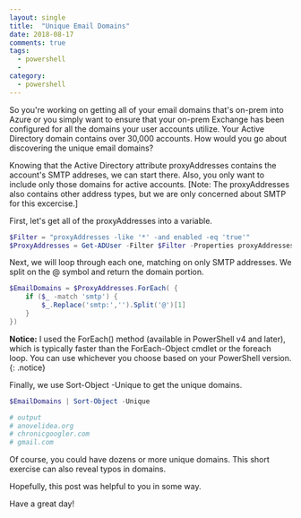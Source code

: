 ```yaml
---
layout: single
title:  "Unique Email Domains"
date: 2018-08-17
comments: true
tags:
  - powershell
  -
category:
  - powershell
---
```


So you're working on getting all of your email domains that's on-prem into Azure or you simply want to ensure that your
on-prem Exchange has been configured for all the domains your user accounts utilize. Your Active Directory domain
contains over 30,000 accounts. How would you go about discovering the unique email domains?

Knowing that the Active Directory attribute proxyAddresses contains the account's SMTP addreses, we can start there.
Also, you only want to include only those domains for active accounts. [Note: The proxyAddresses also contains other
address types, but we are only concerned about SMTP for this excercise.]

First, let's get all of the proxyAddresses into a variable.

```powershell
$Filter = "proxyAddresses -like '*' -and enabled -eq 'true'"
$ProxyAddresses = Get-ADUser -Filter $Filter -Properties proxyAddresses | Select-Object -ExpandProperty proxyAddresses
```

Next, we will loop through each one, matching on only SMTP addresses. We split on the @ symbol and return the domain
portion.

```powershell
$EmailDomains = $ProxyAddresses.ForEach( {
    if ($_ -match 'smtp') {
        $_.Replace('smtp:','').Split('@')[1]
    }
})
```

**Notice:** I used the ForEach() method (available in PowerShell v4 and later), which is typically faster than the
ForEach-Object cmdlet or the foreach loop. You can use whichever you choose based on your PowerShell version.
{: .notice}

Finally, we use Sort-Object -Unique to get the unique domains.

```powershell
$EmailDomains | Sort-Object -Unique

# output
# anovelidea.org
# chronicgoogler.com
# gmail.com
```

Of course, you could have dozens or more unique domains. This short exercise can also reveal typos in domains.

Hopefully, this post was helpful to you in some way.

Have a great day!
